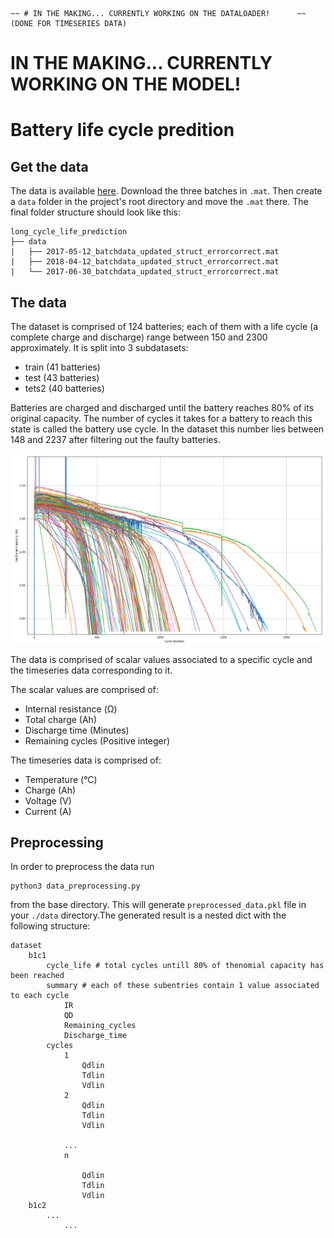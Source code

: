  	~~ # IN THE MAKING... CURRENTLY WORKING ON THE DATALOADER!  	~~ (DONE FOR TIMESERIES DATA)
  # IN THE MAKING... CURRENTLY WORKING ON THE MODEL!


# Battery life cycle predition

## Get the data

The data is available [here](https://data.matr.io/1/projects/5c48dd2bc625d700019f3204). Download the three batches in `.mat`. Then create a `data` folder in the project's root directory and move the `.mat` there. The final folder structure should look like this:

```
long_cycle_life_prediction
├── data
|   ├── 2017-05-12_batchdata_updated_struct_errorcorrect.mat
|   ├── 2018-04-12_batchdata_updated_struct_errorcorrect.mat
|   └── 2017-06-30_batchdata_updated_struct_errorcorrect.mat
```

## The data

The dataset is comprised of 124 batteries; each of them with a life cycle (a complete charge and discharge) range between 150 and 2300 approximately. It is split into 3 subdatasets:
 * train (41 batteries)
 * test (43 batteries)
 * tets2 (40 batteries)

Batteries are charged and discharged until the battery reaches 80% of its original capacity. The number of cycles it takes for a battery to reach this state is called the battery use cycle. In the dataset this number lies between 148 and 2237 after filtering out the faulty batteries.

![](cycle_number_VS_discharge_capacity.png)

The data is comprised of scalar values associated to a specific cycle and the timeseries data corresponding to it.

The scalar values are comprised of:

 * Internal resistance (Ω)
 * Total charge (Ah)
 * Discharge time (Minutes)
 * Remaining cycles (Positive integer)
 
The timeseries data is comprised of: 

 * Temperature (°C)
 * Charge (Ah)
 * Voltage (V)
 * Current (A)
 


## Preprocessing

In order to preprocess the data run

```
python3 data_preprocessing.py
```

from the base directory. This will generate `preprocessed_data.pkl` file in your `./data` directory.The generated result is a nested dict with the following structure:

```
dataset
    b1c1
        cycle_life # total cycles untill 80% of thenomial capacity has been reached
        summary # each of these subentries contain 1 value associated to each cycle 
            IR 
            QD
            Remaining_cycles
            Discharge_time
        cycles
            1
                Qdlin
                Tdlin
                Vdlin
            2
                Qdlin
                Tdlin
                Vdlin
                
            ...
            n
            
                Qdlin
                Tdlin
                Vdlin    
    b1c2
        ...
            ...
```        


